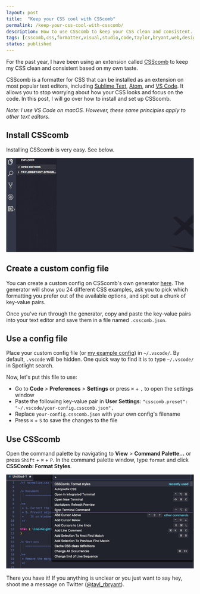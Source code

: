 ```yaml
---
layout: post
title:  "Keep your CSS cool with CSScomb"
permalink: /keep-your-css-cool-with-csscomb/
description: How to use CSScomb to keep your CSS clean and consistent.
tags: [csscomb,css,formatter,visual,studio,code,taylor,bryant,web,design,memphis]
status: published
---
```


For the past year, I have been using an extension called [CSScomb](http://csscomb.com/) to keep my CSS clean and consistent based on my own taste.

CSScomb is a formatter for CSS that can be installed as an extension on most popular text editors, including [Sublime Text](https://www.sublimetext.com/), [Atom](https://atom.io/), and [VS Code](https://code.visualstudio.com/). It allows you to stop worrying about how your CSS looks and focus on the code. In this post, I will go over how to install and set up CSScomb.

*Note: I use VS Code on macOS. However, these same principles apply to other text editors.*

## Install CSScomb
Installing CSScomb is very easy. See below.

![How to Install CSScomb](/assets/img/keep-your-css-cool-with-csscomb/install-csscomb.gif)

## Create a custom config file
You can create a custom config on CSScomb's own generator [here](http://csscomb.com/config). The generator will show you 24 different CSS examples, ask you to pick which formatting you prefer out of the available options, and spit out a chunk of key-value pairs.

Once you've run through the generator, copy and paste the key-value pairs into your text editor and save them in a file named `.csscomb.json`.

## Use a config file
Place your custom config file (or [my example config](https://gist.github.com/taylorbryant/1041b80df41a942835942d8351eabb3d)) in `~/.vscode/`. By default, `.vscode` will be hidden. One quick way to find it is to type `~/.vscode/` in Spotlight search.

Now, let's put this file to use:
* Go to **Code** > **Preferences** > **Settings** or press `⌘` + `,` to open the settings window
* Paste the following key-value pair in **User Settings**: `"csscomb.preset": "~/.vscode/your-config.csscomb.json",`
* Replace `your-config.csscomb.json` with your own config's filename
* Press `⌘` + `S` to save the changes to the file


## Use CSScomb
Open the command palette by navigating to **View** > **Command Palette...** or press `Shift` + `⌘` + `P`. In the command palette window, type `format` and click **CSSComb: Format Styles**.

![How to Use CSScomb](/assets/img/keep-your-css-cool-with-csscomb/use-csscomb.gif)

There you have it! If you anything is unclear or you just want to say hey, shoot me a message on Twitter ([@tayl_rbryant](https://twitter.com/tayl_rbryant)).

